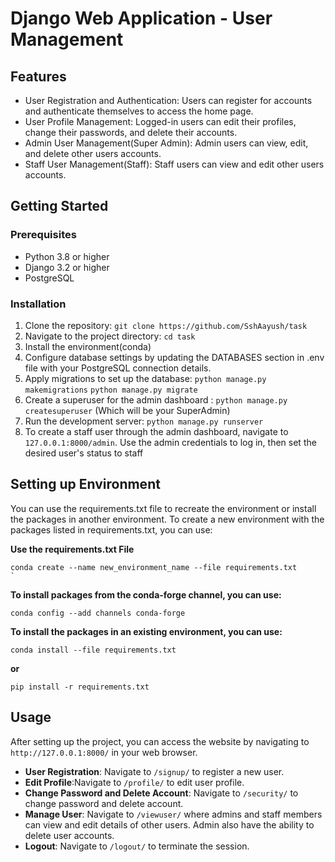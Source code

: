 # Django Web Application - User Management

## Features

- User Registration and Authentication: Users can register for accounts and authenticate themselves to access the home page.
- User Profile Management: Logged-in users can edit their profiles, change their passwords, and delete their accounts.
- Admin User Management(Super Admin): Admin users can view, edit, and delete other users accounts.
- Staff User Management(Staff): Staff users can view and edit other users accounts.

## Getting Started

### Prerequisites

- Python 3.8 or higher
- Django 3.2 or higher
- PostgreSQL

### Installation

1. Clone the repository: `git clone https://github.com/SshAayush/task`
2. Navigate to the project directory: `cd task`
3. Install the environment(conda)
4. Configure database settings by updating the DATABASES section in .env file with your PostgreSQL connection details.
5. Apply migrations to set up the database: `python manage.py makemigrations`
   `python manage.py migrate`
6. Create a superuser for the admin dashboard : `python manage.py createsuperuser` (Which will be your SuperAdmin)
7. Run the development server: `python manage.py runserver`
8. To create a staff user through the admin dashboard, navigate to `127.0.0.1:8000/admin`. Use the admin credentials to log in, then set the desired user's status to staff

## Setting up Environment

You can use the requirements.txt file to recreate the environment or install the packages in another environment. To create a new environment with the packages listed in requirements.txt, you can use:

**Use the requirements.txt File**

```
conda create --name new_environment_name --file requirements.txt
`
```

**To install packages from the conda-forge channel, you can use:**

```
conda config --add channels conda-forge

```

**To install the packages in an existing environment, you can use:**

```
conda install --file requirements.txt

```

**or**

```
pip install -r requirements.txt
```

## Usage

After setting up the project, you can access the website by navigating to `http://127.0.0.1:8000/` in your web browser.

- **User Registration**: Navigate to `/signup/` to register a new user.
- **Edit Profile**:Navigate to `/profile/` to edit user profile.
- **Change Password and Delete Account**: Navigate to `/security/` to change password and delete account.
- **Manage User**: Navigate to `/viewuser/` where admins and staff members can view and edit details of other users. Admin also have the ability to delete user accounts.
- **Logout**: Navigate to `/logout/` to terminate the session.
